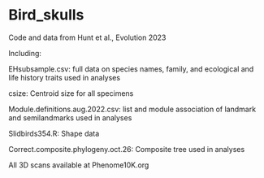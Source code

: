 # Bird_skulls
Code and data from Hunt et al., Evolution 2023

Including:

EHsubsample.csv: full data on species names, family, and ecological and life history traits used in analyses

csize: Centroid size for all specimens

Module.definitions.aug.2022.csv: list and module association of landmark and semilandmarks used in analyses

Slidbirds354.R: Shape data

Correct.composite.phylogeny.oct.26: Composite tree used in analyses


All 3D scans available at Phenome10K.org
